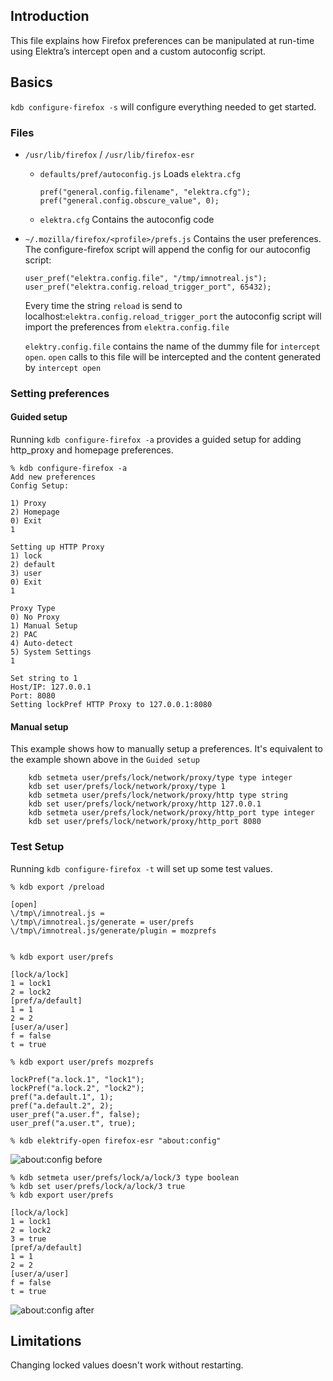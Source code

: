 ## Introduction

This file explains how Firefox preferences can be manipulated at run-time using Elektra’s intercept open and a custom autoconfig script.

## Basics

`kdb configure-firefox -s` will configure everything needed to get started.

### Files

- `/usr/lib/firefox` / `/usr/lib/firefox-esr`
  - `defaults/pref/autoconfig.js` Loads `elektra.cfg` 


     ```
     pref("general.config.filename", "elektra.cfg");
     pref("general.config.obscure_value", 0);
    ```
  - `elektra.cfg` Contains the autoconfig code
- `~/.mozilla/firefox/<profile>/prefs.js` Contains the user preferences. The configure-firefox script will append the config for our autoconfig script:


   ```
   user_pref("elektra.config.file", "/tmp/imnotreal.js");
   user_pref("elektra.config.reload_trigger_port", 65432);
   ```

   Every time the string `reload` is send to localhost:`elektra.config.reload_trigger_port` the autoconfig script will import the preferences from `elektra.config.file` 
   
   `elektry.config.file` contains the name of the dummy file for `intercept open`. `open` calls to this file will be intercepted and the content generated by `intercept open`

### Setting preferences

#### Guided setup

Running `kdb configure-firefox -a` provides a guided setup for adding http_proxy and homepage preferences.

```
% kdb configure-firefox -a
Add new preferences
Config Setup:

1) Proxy
2) Homepage
0) Exit
1

Setting up HTTP Proxy
1) lock
2) default
3) user
0) Exit
1

Proxy Type
0) No Proxy
1) Manual Setup
2) PAC
4) Auto-detect
5) System Settings
1

Set string to 1
Host/IP: 127.0.0.1
Port: 8080
Setting lockPref HTTP Proxy to 127.0.0.1:8080
```

#### Manual setup

This example shows how to manually setup a preferences. It's equivalent to the example shown above in the `Guided setup`
```
    kdb setmeta user/prefs/lock/network/proxy/type type integer
    kdb set user/prefs/lock/network/proxy/type 1
    kdb setmeta user/prefs/lock/network/proxy/http type string
    kdb set user/prefs/lock/network/proxy/http 127.0.0.1
    kdb setmeta user/prefs/lock/network/proxy/http_port type integer
    kdb set user/prefs/lock/network/proxy/http_port 8080
```



### Test Setup

Running `kdb configure-firefox -t` will set up some test values.

```
% kdb export /preload

[open]
\/tmp\/imnotreal.js =
\/tmp\/imnotreal.js/generate = user/prefs
\/tmp\/imnotreal.js/generate/plugin = mozprefs


% kdb export user/prefs

[lock/a/lock]
1 = lock1
2 = lock2
[pref/a/default]
1 = 1
2 = 2
[user/a/user]
f = false
t = true

% kdb export user/prefs mozprefs

lockPref("a.lock.1", "lock1");
lockPref("a.lock.2", "lock2");
pref("a.default.1", 1);
pref("a.default.2", 2);
user_pref("a.user.f", false);
user_pref("a.user.t", true);
```

```
% kdb elektrify-open firefox-esr "about:config"
```

![about:config before](./config_1.jpg)
```
% kdb setmeta user/prefs/lock/a/lock/3 type boolean
% kdb set user/prefs/lock/a/lock/3 true
% kdb export user/prefs

[lock/a/lock]
1 = lock1
2 = lock2
3 = true
[pref/a/default]
1 = 1
2 = 2
[user/a/user]
f = false
t = true
```
![about:config after](./config_2.jpg)



## Limitations

Changing locked values doesn't work without restarting.
